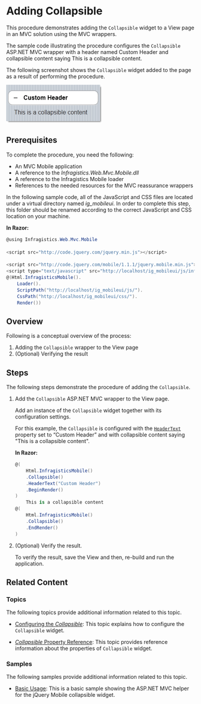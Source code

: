 ﻿<!--
|metadata|
{
    "fileName": "collapsible-adding",
    "controlName": "Collapsible",
    "tags": ["Layouts","MVC"]
}
|metadata|
-->

# Adding Collapsible

This procedure demonstrates adding the `Collapsible` widget to a View page in an MVC solution using the MVC wrappers.

The sample code illustrating the procedure configures the `Collapsible` ASP.NET MVC wrapper with a header named Custom Header and collapsible content saying This is a collapsible content.

The following screenshot shows the `Collapsible` widget added to the page as a result of performing the procedure.

![](images/Collapsible_Adding_1.png)

## Prerequisites

To complete the procedure, you need the following:

-   An MVC Mobile application
-   A reference to the *Infragistics.Web.Mvc.Mobile.dll*
-   A reference to the Infragistics Mobile loader
-   References to the needed resources for the MVC reassurance wrappers

In the following sample code, all of the JavaScript and CSS files are located under a virtual directory named *ig_mobileui*. In order to complete this step, this folder should be renamed according to the correct JavaScript and CSS location on your machine.

**In Razor:**
```csharp
@using Infragistics.Web.Mvc.Mobile

<script src="http://code.jquery.com/jquery.min.js"></script>

<script src="http://code.jquery.com/mobile/1.1.1/jquery.mobile.min.js"></script>
<script type="text/javascript" src="http://localhost/ig_mobileui/js/infragistics.mobile.loader.js"></script>
@(Html.InfragisticsMobile().
    Loader().
    ScriptPath("http://localhost/ig_mobileui/js/").
    CssPath("http://localhost/ig_mobileui/css/").
    Render())
```


## Overview

Following is a conceptual overview of the process:

1. Adding the `Collapsible` wrapper to the View page ​
2. (Optional) Verifying the result

## Steps

The following steps demonstrate the procedure of adding the `Collapsible`.

1. Add the `Collapsible` ASP.NET MVC wrapper to the View page.

	Add an instance of the `Collapsible` widget together with its configuration settings.
	
	For this example, the `Collapsible` is configured with the [`HeaderText`](Infragistics.Web.Mvc.Mobile~Infragistics.Web.Mvc.Mobile.CollapsibleModel~HeaderText.html) property set to “Custom Header” and with collapsible content saying "This is a collapsible content".
	
	**In Razor:**
	
	```csharp
	@(
	    Html.InfragisticsMobile()
	    .Collapsible()
	    .HeaderText("Custom Header")
	    .BeginRender()
	)
	    This is a collapsible content
	@(
	    Html.InfragisticsMobile()
	    .Collapsible()
	    .EndRender()
	)
	```

2. (Optional) Verify the result.

	To verify the result, save the View and then, re-build and run the application.


## <a id="related-content"></a> Related Content

### <a id="topics"></a> Topics

The following topics provide additional information related to this topic.

- [Configuring the *Collapsible*](Collapsible-Configuring.html): This topic explains how to configure the `Collapsible` widget.

- [*Collapsible* Property Reference](Collapsible-Property-Reference.html): This topic provides reference information about the properties of `Collapsible` widget.


### <a id="samples"></a> Samples

The following samples provide additional information related to this topic.

- [Basic Usage](%%SamplesUrl%%/mobile-collapsible/basic-usage): This is a basic sample showing the ASP.NET MVC helper for the jQuery Mobile collapsible widget.





 

 


